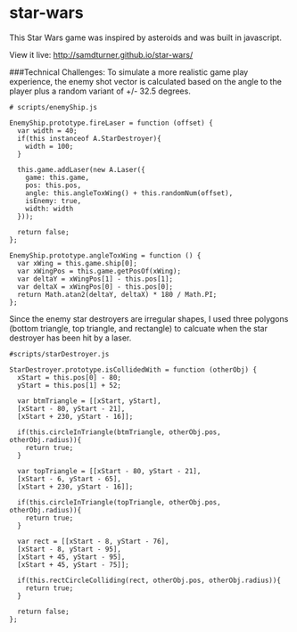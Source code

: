 # star-wars
This Star Wars game was inspired by asteroids and was built in javascript.

View it live: http://samdturner.github.io/star-wars/


###Technical Challenges:
To simulate a more realistic game play experience, the enemy shot vector is calculated based on the angle to the player plus a random variant of +/- 32.5 degrees.
```
# scripts/enemyShip.js

EnemyShip.prototype.fireLaser = function (offset) {
  var width = 40;
  if(this instanceof A.StarDestroyer){
    width = 100;
  }

  this.game.addLaser(new A.Laser({
    game: this.game,
    pos: this.pos,
    angle: this.angleToxWing() + this.randomNum(offset),
    isEnemy: true,
    width: width
  }));

  return false;
};

EnemyShip.prototype.angleToxWing = function () {
  var xWing = this.game.ship[0];
  var xWingPos = this.game.getPosOf(xWing);
  var deltaY = xWingPos[1] - this.pos[1];
  var deltaX = xWingPos[0] - this.pos[0];
  return Math.atan2(deltaY, deltaX) * 180 / Math.PI;
};

```

Since the enemy star destroyers are irregular shapes, I used three polygons (bottom triangle, top triangle, and rectangle) to calcuate when the star destroyer has been hit by a laser.

```
#scripts/starDestroyer.js

StarDestroyer.prototype.isCollidedWith = function (otherObj) {
  xStart = this.pos[0] - 80;
  yStart = this.pos[1] + 52;

  var btmTriangle = [[xStart, yStart],
  [xStart - 80, yStart - 21],
  [xStart + 230, yStart - 16]];

  if(this.circleInTriangle(btmTriangle, otherObj.pos, otherObj.radius)){
    return true;
  }

  var topTriangle = [[xStart - 80, yStart - 21],
  [xStart - 6, yStart - 65],
  [xStart + 230, yStart - 16]];

  if(this.circleInTriangle(topTriangle, otherObj.pos, otherObj.radius)){
    return true;
  }

  var rect = [[xStart - 8, yStart - 76],
  [xStart - 8, yStart - 95],
  [xStart + 45, yStart - 95],
  [xStart + 45, yStart - 75]];

  if(this.rectCircleColliding(rect, otherObj.pos, otherObj.radius)){
    return true;
  }

  return false;
};
```
